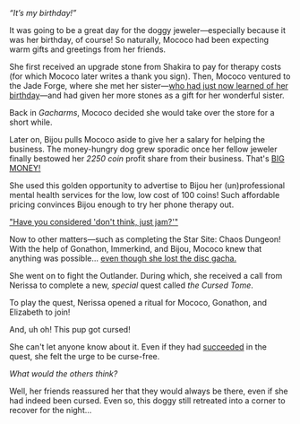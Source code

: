 _“It’s my birthday!”_

It was going to be a great day for the doggy jeweler—especially because it was her birthday, of course! So naturally, Mococo had been expecting warm gifts and greetings from her friends.

She first received an upgrade stone from Shakira to pay for therapy costs (for which Mococo later writes a thank you sign). Then, Mococo ventured to the Jade Forge, where she met her sister—[who had just now learned of her birthday](https://www.youtube.com/live/3ybwXx6rUPg?t=677)—and had given her more stones as a gift for her wonderful sister.

Back in _Gacharms_, Mococo decided she would take over the store for a short while.

Later on, Bijou pulls Mococo aside to give her a salary for helping the business. The money-hungry dog grew sporadic once her fellow jeweler finally bestowed her _2250 coin_ profit share from their business. That's [BIG MONEY!](https://www.youtube.com/live/3ybwXx6rUPg?t=1392s)

She used this golden opportunity to advertise to Bijou her (un)professional mental health services for the low, low cost of 100 coins! Such affordable pricing convinces Bijou enough to try her phone therapy out.

["Have you considered 'don't think, just jam?'"](https://www.youtube.com/live/3ybwXx6rUPg?t=1505)

Now to other matters—such as completing the Star Site: Chaos Dungeon! With the help of Gonathon, Immerkind, and Bijou, Mococo knew that anything was possible... [even though she lost the disc gacha.](https://www.youtube.com/live/3ybwXx6rUPg?t=4441s)

She went on to fight the Outlander. During which, she received a call from Nerissa to complete a new, _special_ quest called _the Cursed Tome_.

To play the quest, Nerissa opened a ritual for Mococo, Gonathon, and Elizabeth to join!

And, uh oh! This pup got cursed!

She can't let anyone know about it. Even if they had [succeeded](https://www.youtube.com/live/3ybwXx6rUPg?t=6406s) in the quest, she felt the urge to be curse-free.

_What would the others think?_

Well, her friends reassured her that they would always be there, even if she had indeed been cursed. Even so, this doggy still retreated into a corner to recover for the night...
